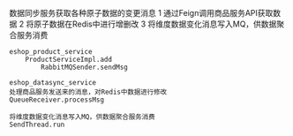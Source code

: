 数据同步服务获取各种原子数据的变更消息
1 通过Feign调用商品服务API获取数据
2 将原子数据在Redis中进行增删改
3 将维度数据变化消息写入MQ，供数据聚合服务消费

```
eshop_product_service
	ProductServiceImpl.add
		RabbitMQSender.sendMsg

eshop_datasync_service
处理商品服务发送来的消息，对Redis中数据进行修改
QueueReceiver.processMsg

将维度数据变化消息写入MQ，供数据聚合服务消费
SendThread.run
```